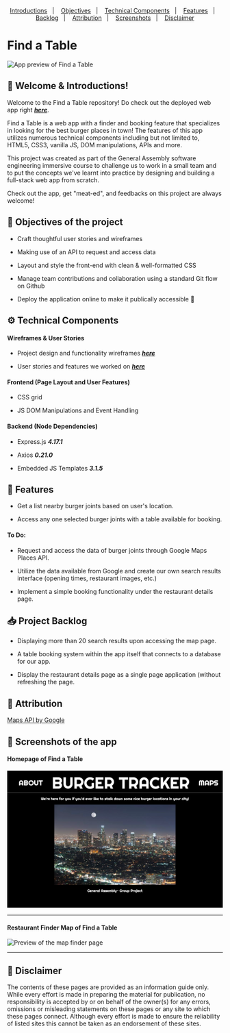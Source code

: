 <p align="center">
  <a href="#wave-welcome--introductions">Introductions</a>&nbsp;&nbsp;&nbsp;|&nbsp;&nbsp;&nbsp;
  <a href="#pushpin-objectives-of-the-project">Objectives</a>&nbsp;&nbsp;&nbsp;|&nbsp;&nbsp;&nbsp;
  <a href="#gear-technical-components">Technical Components</a>&nbsp;&nbsp;&nbsp;|&nbsp;&nbsp;&nbsp;
  <a href="#calling-features">Features</a>&nbsp;&nbsp;&nbsp;|&nbsp;&nbsp;&nbsp;
  <a href="#inbox_tray-project-backlog">Backlog</a>&nbsp;&nbsp;&nbsp;|&nbsp;&nbsp;&nbsp;
  <a href="#bookmark-attribution">Attribution</a>&nbsp;&nbsp;&nbsp;|&nbsp;&nbsp;&nbsp;
  <a href="#camera_flash-screenshots-of-the-app">Screenshots</a>&nbsp;&nbsp;&nbsp;|&nbsp;&nbsp;&nbsp;
  <a href="#memo-disclaimer">Disclaimer</a>
</p>

# Find a Table

![App preview of Find a Table](src/assets/screenshots/find_table.gif "Find a Table Demo")

## :wave: Welcome & Introductions!

Welcome to the Find a Table repository! Do check out the deployed web app right **_[here](https://sheltered-oasis-71085.herokuapp.com/ "Burger Tracker")_**.

Find a Table is a web app with a finder and booking feature that specializes in looking for the best burger places in town! The features of this app utilizes numerous technical components including but not limited to, HTML5, CSS3, vanilla JS, DOM manipulations, APIs and more.

This project was created as part of the General Assembly software engineering immersive course to challenge us to work in a small team and to put the concepts we've learnt into practice by designing and building a full-stack web app from scratch.

Check out the app, get "meat-ed", and feedbacks on this project are always welcome!

## :pushpin: Objectives of the project

* Craft thoughtful user stories and wireframes

* Making use of an API to request and access data

* Layout and style the front-end with clean & well-formatted CSS

* Manage team contributions and collaboration using a standard Git flow on Github

* Deploy the application online to make it publically accessible 🚀

## :gear: Technical Components

#### Wireframes & User Stories
* Project design and functionality wireframes **_[here](src/assets/wireframes/ "Wireframes")_**

* User stories and features we worked on **_[here](https://trello.com/b/2VouNg8w/ "Project Board")_**

#### Frontend (Page Layout and User Features)
* CSS grid

* JS DOM Manipulations and Event Handling

#### Backend (Node Dependencies)
* Express.js _**4.17.1**_

* Axios _**0.21.0**_

* Embedded JS Templates _**3.1.5**_

## :calling: Features

* Get a list nearby burger joints based on user's location.

* Access any one selected burger joints with a table available for booking.

#### To Do:
* Request and access the data of burger joints through Google Maps Places API.

* Utilize the data available from Google and create our own search results interface (opening times, restaurant images, etc.)

* Implement a simple booking functionality under the restaurant details page.

## :inbox_tray: Project Backlog

* Displaying more than 20 search results upon accessing the map page.

* A table booking system within the app itself that connects to a database for our app.

* Display the restaurant details page as a single page application (without refreshing the page.

## :bookmark: Attribution

[Maps API by Google](https://cloud.google.com/maps-platform/ "Google Maps Platform")

## :camera_flash: Screenshots of the app

#### Homepage of Find a Table
![Preview of the app homepage](src/assets/screenshots/app_homepage.png "Homepage")
<hr />

#### Restaurant Finder Map of Find a Table
![Preview of the map finder page](src/assets/screenshots/map_final.gif "The Map Finder")
<hr />

## :memo: Disclaimer
The contents of these pages are provided as an information guide only. While every effort is made in preparing the material for publication, no responsibility is accepted by or on behalf of the owner(s) for any errors, omissions or misleading statements on these pages or any site to which these pages connect. Although every effort is made to ensure the reliability of listed sites this cannot be taken as an endorsement of these sites.
